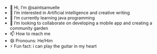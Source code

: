 - 👋 Hi, I’m @saintsamuelle
- 👀 I’m interested in Artificial intelligence and creative writing 
- 🌱 I’m currently learning java programming 
- 💞️ I’m looking to collaborate on developing a mobile app and creating a community garden
- 📫 How to reach me 
- 😄 Pronouns: He/Him
- ⚡ Fun fact: i can play the guitar in my heart

<!---
saintsamuelle/saintsamuelle is a ✨ special ✨ repository because its `README.md` (this file) appears on your GitHub profile.
You can click the Preview link to take a look at your changes.
--->
